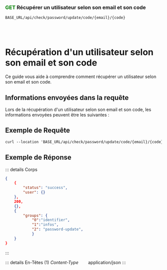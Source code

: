 ### <span style="color:green">GET</span> Récupérer un utilisateur selon son email et son code

````
BASE_URL/api/check/password/update/code/{email}/{code}
````

<br/> <br/> 

# Récupération d'un utilisateur selon son email et son code
Ce guide vous aide à comprendre comment récupérer un utilisateur selon son email et son code.


## Informations envoyées dans la requête

Lors de la récupération d'un utilisateur selon son email et son code, les informations envoyées peuvent être les suivantes :


## Exemple de Requête

```txt
curl --location 'BASE_URL/api/check/password/update/code/{email}/{code}' \'

```


## Exemple de Réponse

::: details Corps  

```json
{
    {
        "status": "success",
        "user": {}
    },
    200,
    {},
    {
        "groups": {
            "0":"identifier", 
            "1":"infos",
            "2": "password-update",
            }
    }
}
```
:::


::: details En-Têtes (1)
 *Content-Type*    &nbsp;&nbsp;&nbsp;&nbsp;&nbsp;&nbsp;     application/json
:::
